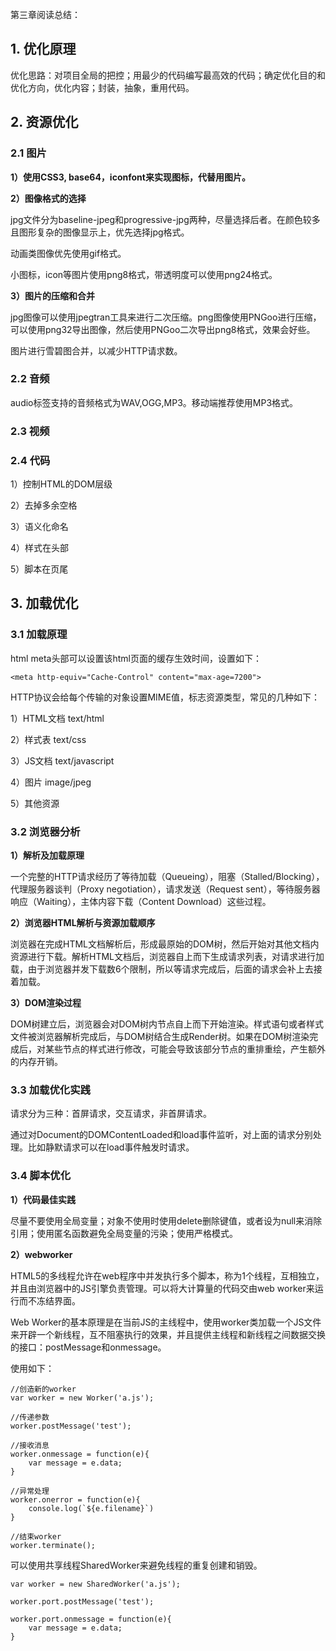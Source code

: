 第三章阅读总结：


## 1. 优化原理

优化思路：对项目全局的把控；用最少的代码编写最高效的代码；确定优化目的和优化方向，优化内容；封装，抽象，重用代码。

## 2. 资源优化

### 2.1 图片

**1）使用CSS3, base64，iconfont来实现图标，代替用图片。**

**2）图像格式的选择**

jpg文件分为baseline-jpeg和progressive-jpg两种，尽量选择后者。在颜色较多且图形复杂的图像显示上，优先选择jpg格式。

动画类图像优先使用gif格式。

小图标，icon等图片使用png8格式，带透明度可以使用png24格式。


**3）图片的压缩和合并**


jpg图像可以使用jpegtran工具来进行二次压缩。png图像使用PNGoo进行压缩，可以使用png32导出图像，然后使用PNGoo二次导出png8格式，效果会好些。

图片进行雪碧图合并，以减少HTTP请求数。



### 2.2 音频

audio标签支持的音频格式为WAV,OGG,MP3。移动端推荐使用MP3格式。

### 2.3 视频

### 2.4 代码

1）控制HTML的DOM层级

2）去掉多余空格

3）语义化命名

4）样式在头部

5）脚本在页尾


## 3. 加载优化

### 3.1 加载原理

html meta头部可以设置该html页面的缓存生效时间，设置如下：

```
<meta http-equiv="Cache-Control" content="max-age=7200">
```

HTTP协议会给每个传输的对象设置MIME值，标志资源类型，常见的几种如下：

1）HTML文档 text/html

2）样式表 text/css

3）JS文档  text/javascript

4）图片  image/jpeg

5）其他资源


### 3.2 浏览器分析

**1）解析及加载原理**

一个完整的HTTP请求经历了等待加载（Queueing），阻塞（Stalled/Blocking），代理服务器谈判（Proxy negotiation），请求发送（Request sent），等待服务器响应（Waiting），主体内容下载（Content Download）这些过程。

**2）浏览器HTML解析与资源加载顺序**

浏览器在完成HTML文档解析后，形成最原始的DOM树，然后开始对其他文档内资源进行下载。解析HTML文档后，浏览器自上而下生成请求列表，对请求进行加载，由于浏览器并发下载数6个限制，所以等请求完成后，后面的请求会补上去接着加载。

**3）DOM渲染过程**

DOM树建立后，浏览器会对DOM树内节点自上而下开始渲染。样式语句或者样式文件被浏览器解析完成后，与DOM树结合生成Render树。如果在DOM树渲染完成后，对某些节点的样式进行修改，可能会导致该部分节点的重排重绘，产生额外的内存开销。

### 3.3 加载优化实践

请求分为三种：首屏请求，交互请求，非首屏请求。

通过对Document的DOMContentLoaded和load事件监听，对上面的请求分别处理。比如静默请求可以在load事件触发时请求。

### 3.4 脚本优化

**1）代码最佳实践**

尽量不要使用全局变量；对象不使用时使用delete删除键值，或者设为null来消除引用；使用匿名函数避免全局变量的污染；使用严格模式。

**2）webworker**

HTML5的多线程允许在web程序中并发执行多个脚本，称为1个线程，互相独立，并且由浏览器中的JS引擎负责管理。可以将大计算量的代码交由web worker来运行而不冻结界面。


Web Worker的基本原理是在当前JS的主线程中，使用worker类加载一个JS文件来开辟一个新线程，互不阻塞执行的效果，并且提供主线程和新线程之间数据交换的接口：postMessage和onmessage。

使用如下：

```
//创造新的worker
var worker = new Worker('a.js');

//传递参数
worker.postMessage('test');

//接收消息
worker.onmessage = function(e){
    var message = e.data;
}

//异常处理
worker.onerror = function(e){
    console.log(`${e.filename}`)
}

//结束worker
worker.terminate();
```

可以使用共享线程SharedWorker来避免线程的重复创建和销毁。

```
var worker = new SharedWorker('a.js');

worker.port.postMessage('test');

worker.port.onmessage = function(e){
    var message = e.data;
}
```


